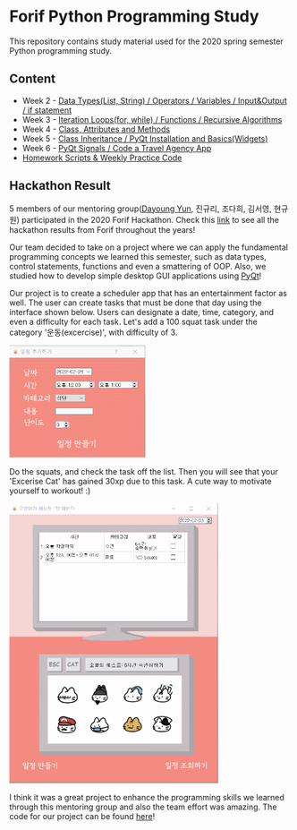 # Forif Python Programming Study
This repository contains study material used for the 2020 spring semester Python programming study. 

## Content
- Week 2 - [Data Types(List, String) / Operators / Variables / Input&Output / if statement](1주차.pdf)
- Week 3 - [Iteration Loops(for, while) / Functions / Recursive Algorithms](2주차.pdf)
- Week 4 - [Class, Attributes and Methods](4주차.pdf)
- Week 5 - [Class Inheritance / PyQt Installation and Basics(Widgets)](5주차.pdf)
- Week 6 - [PyQt Signals / Code a Travel Agency App](6주차.pdf)
- [Homework Scripts & Weekly Practice Code](forif)

## Hackathon Result
5 members of our mentoring group([Dayoung Yun](), 진규리, 조다희, 김서영, 현규원) participated in the 2020 Forif Hackathon. Check this [link](https://github.com/orgs/hforif/repositories) to see all the hackathon results from Forif throughout the years!

Our team decided to take on a project where we can apply the fundamental programming concepts we learned this semester, such as data types, control statements, functions and even a smattering of OOP. Also, we studied how to develop simple desktop GUI applications using [PyQt](https://doc.qt.io/qtforpython/)!   

Our project is to create a scheduler app that has an entertainment factor as well. The user can create tasks that must be done that day using the interface shown below. Users can designate a date, time, category, and even a difficulty for each task. Let's add a 100 squat task under the category '운동(excercise)', with difficulty of 3.   

<img src="create_task.gif" height="200">

Do the squats, and check the task off the list. Then you will see that your 'Excerise Cat' has gained 30xp due to this task. A cute way to motivate yourself to workout! :)   
<!-- ![Cat LevelUP](cat_levelup.gif =x100)    -->
<img src="cat_levelup.gif" height="500">

I think it was a great project to enhance the programming skills we learned through this mentoring group and also the team effort was amazing. The code for our project can be found [here](https://github.com/ektmf7890/2020-1-FORIF-Hackathon)!
